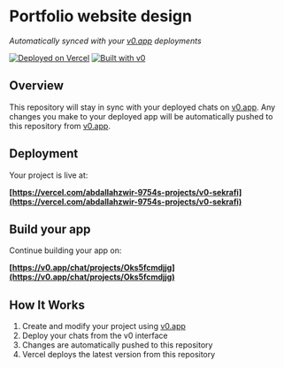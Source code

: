 # Portfolio website design

*Automatically synced with your [v0.app](https://v0.app) deployments*

[![Deployed on Vercel](https://img.shields.io/badge/Deployed%20on-Vercel-black?style=for-the-badge&logo=vercel)](https://vercel.com/abdallahzwir-9754s-projects/v0-sekrafi)
[![Built with v0](https://img.shields.io/badge/Built%20with-v0.app-black?style=for-the-badge)](https://v0.app/chat/projects/Oks5fcmdjjg)

## Overview

This repository will stay in sync with your deployed chats on [v0.app](https://v0.app).
Any changes you make to your deployed app will be automatically pushed to this repository from [v0.app](https://v0.app).

## Deployment

Your project is live at:

**[https://vercel.com/abdallahzwir-9754s-projects/v0-sekrafi](https://vercel.com/abdallahzwir-9754s-projects/v0-sekrafi)**

## Build your app

Continue building your app on:

**[https://v0.app/chat/projects/Oks5fcmdjjg](https://v0.app/chat/projects/Oks5fcmdjjg)**

## How It Works

1. Create and modify your project using [v0.app](https://v0.app)
2. Deploy your chats from the v0 interface
3. Changes are automatically pushed to this repository
4. Vercel deploys the latest version from this repository
